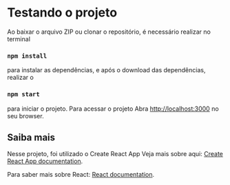 # Testando o projeto
Ao baixar o arquivo ZIP ou clonar o repositório, é necessário realizar no terminal
### `npm install`
para instalar as dependências, e após o download das dependências, realizar o 
### `npm start`
para iniciar o projeto.
Para acessar o projeto
Abra [http://localhost:3000](http://localhost:3000) no seu browser.

## Saiba mais
Nesse projeto, foi utilizado o Create React App
Veja mais sobre aqui: [Create React App documentation](https://facebook.github.io/create-react-app/docs/getting-started).

Para saber mais sobre React: [React documentation](https://reactjs.org/).
